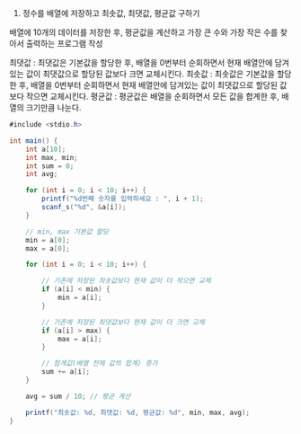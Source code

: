 1. 정수를 배열에 저장하고 최솟값, 최댓값, 평균값 구하기

배열에 10개의 데이터를 저장한 후, 평균값을 계산하고 가장 큰 수와 가장 작은 수를 찾아서 출력하는 프로그램 작성

최댓값 : 최댓값은 기본값을 할당한 후, 배열을 0번부터 순회하면서 현재 배열안에 담겨있는 값이 최댓값으로 할당된 값보다 크면 교체시킨다.
최솟값 : 최솟값은 기본값을 할당한 후, 배열을 0번부터 순회하면서 현재 배열안에 담겨있는 값이 최댓값으로 할당된 값보다 작으면 교체시킨다.
평균값 : 평균값은 배열을 순회하면서 모든 값을 합계한 후, 배열의 크기만큼 나눈다.

```csharp
#include <stdio.h>

int main() {
	int a[10];
	int max, min;
	int sum = 0;
	int avg;

	for (int i = 0; i < 10; i++) {
		printf("%d번째 숫자를 입력하세요 : ", i + 1);
		scanf_s("%d", &a[i]);
	}

	// min, max 기본값 할당
	min = a[0];
	max = a[0];

	for (int i = 0; i < 10; i++) {

		// 기존에 저장된 최솟값보다 현재 값이 더 작으면 교체
		if (a[i] < min) {
			min = a[i];
		}

		// 기존에 저장된 최댓값보다 현재 값이 더 크면 교체
		if (a[i] > max) {
			max = a[i];
		}

		// 합계값(배열 전체 값의 합계) 증가
		sum += a[i];
	}

	avg = sum / 10; // 평균 계산

	printf("최솟값: %d, 최댓값: %d, 평균값: %d", min, max, avg);
}
```